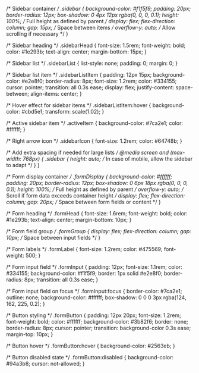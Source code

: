 /* Sidebar container */
.sidebar {
    background-color: #f1f5f9;
    padding: 20px;
    border-radius: 12px;
    box-shadow: 0 4px 12px rgba(0, 0, 0, 0.1);
    height: 100%; /* Full height as defined by parent */
    display: flex;
    flex-direction: column;
    gap: 15px; /* Space between items */
    overflow-y: auto; /* Allow scrolling if necessary */
}

/* Sidebar heading */
.sidebarHead {
    font-size: 1.5rem;
    font-weight: bold;
    color: #1e293b;
    text-align: center;
    margin-bottom: 15px;
}

/* Sidebar list */
.sidebarList {
    list-style: none;
    padding: 0;
    margin: 0;
}

/* Sidebar list item */
.sidebarListItem {
    padding: 12px 15px;
    background-color: #e2e8f0;
    border-radius: 8px;
    font-size: 1.2rem;
    color: #334155;
    cursor: pointer;
    transition: all 0.3s ease;
    display: flex;
    justify-content: space-between;
    align-items: center;
}

/* Hover effect for sidebar items */
.sidebarListItem:hover {
    background-color: #cbd5e1;
    transform: scale(1.02);
}

/* Active sidebar item */
.activeItem {
    background-color: #7ca2e1;
    color: #ffffff;
}

/* Right arrow icon */
.sidebarIcon {
    font-size: 1.2rem;
    color: #64748b;
}

/* Add extra spacing if needed for large lists */
@media screen and (max-width: 768px) {
    .sidebar {
        height: auto; /* In case of mobile, allow the sidebar to adapt */
    }
}







/* Form display container */
.formDisplay {
    background-color: #ffffff;
    padding: 20px;
    border-radius: 12px;
    box-shadow: 0 6px 18px rgba(0, 0, 0, 0.1);
    height: 100%; /* Full height as defined by parent */
    overflow-y: auto; /* Scroll if form data exceeds container height */
    display: flex;
    flex-direction: column;
    gap: 20px; /* Space between form fields or content */
}

/* Form heading */
.formHead {
    font-size: 1.6rem;
    font-weight: bold;
    color: #1e293b;
    text-align: center;
    margin-bottom: 10px;
}

/* Form field group */
.formGroup {
    display: flex;
    flex-direction: column;
    gap: 10px; /* Space between input fields */
}

/* Form labels */
.formLabel {
    font-size: 1.2rem;
    color: #475569;
    font-weight: 500;
}

/* Form input field */
.formInput {
    padding: 12px;
    font-size: 1.1rem;
    color: #334155;
    background-color: #f1f5f9;
    border: 1px solid #e2e8f0;
    border-radius: 8px;
    transition: all 0.3s ease;
}

/* Form input field on focus */
.formInput:focus {
    border-color: #7ca2e1;
    outline: none;
    background-color: #ffffff;
    box-shadow: 0 0 0 3px rgba(124, 162, 225, 0.2);
}

/* Button styling */
.formButton {
    padding: 12px 20px;
    font-size: 1.2rem;
    font-weight: bold;
    color: #ffffff;
    background-color: #3b82f6;
    border: none;
    border-radius: 8px;
    cursor: pointer;
    transition: background-color 0.3s ease;
    margin-top: 10px;
}

/* Button hover */
.formButton:hover {
    background-color: #2563eb;
}

/* Button disabled state */
.formButton:disabled {
    background-color: #94a3b8;
    cursor: not-allowed;
}

